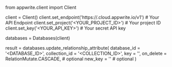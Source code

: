 from appwrite.client import Client

client = Client()
client.set_endpoint('https://<REGION>.cloud.appwrite.io/v1') # Your API Endpoint
client.set_project('<YOUR_PROJECT_ID>') # Your project ID
client.set_key('<YOUR_API_KEY>') # Your secret API key

databases = Databases(client)

result = databases.update_relationship_attribute(
    database_id = '<DATABASE_ID>',
    collection_id = '<COLLECTION_ID>',
    key = '',
    on_delete = RelationMutate.CASCADE, # optional
    new_key = '' # optional
)
